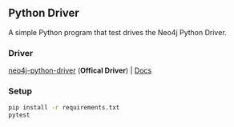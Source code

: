 ## Python Driver

A simple Python program that test drives the Neo4j Python Driver.

### Driver
[neo4j-python-driver][python-driver] (**Offical Driver**) | [Docs][python-driver-docs]

### Setup

```bash
pip install -r requirements.txt
pytest
```

[python-driver]: https://github.com/neo4j/neo4j-python-driver
[python-driver-docs]: https://neo4j.com/docs/api/python-driver/current/